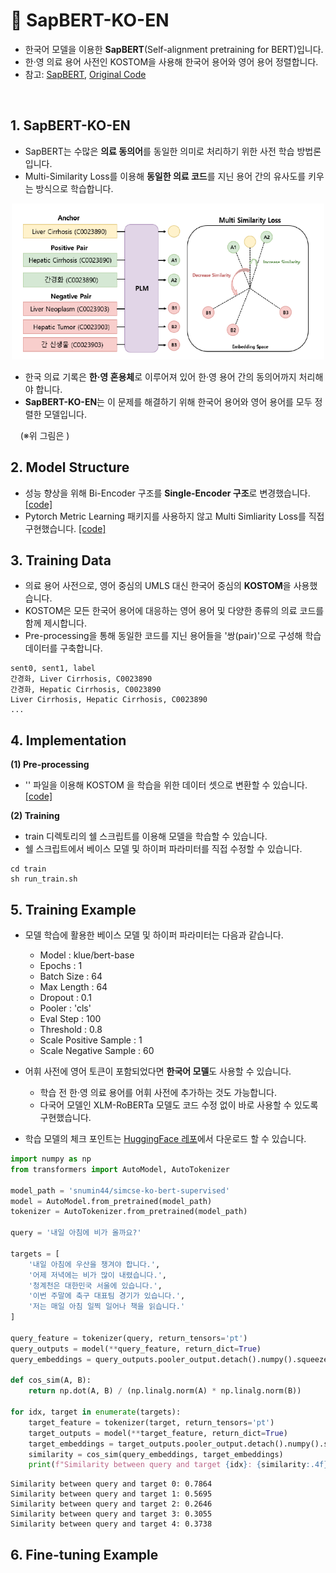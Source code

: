 # 🍊 SapBERT-KO-EN

- 한국어 모델을 이용한 **SapBERT**(Self-alignment pretraining for BERT)입니다.
- 한·영 의료 용어 사전인 KOSTOM을 사용해 한국어 용어와 영어 용어 정렬합니다.
- 참고: [SapBERT](https://aclanthology.org/2021.naacl-main.334.pdf), [Original Code](https://github.com/cambridgeltl/sapbert) 

&nbsp;

## 1. SapBERT-KO-EN

- SapBERT는 수많은 **의료 동의어**를 동일한 의미로 처리하기 위한 사전 학습 방법론입니다.
- Multi-Similarity Loss를 이용해 **동일한 의료 코드**를 지닌 용어 간의 유사도를 키우는 방식으로 학습합니다.

<p align="center">
<img src="sapbert_ko_en.PNG" alt="example image" width="500" height="250"/>
</p>

- 한국 의료 기록은 **한·영 혼용체**로 이루어져 있어 한·영 용어 간의 동의어까지 처리해야 합니다.  
- **SapBERT-KO-EN**는 이 문제를 해결하기 위해 한국어 용어와 영어 용어를 모두 정렬한 모델입니다.  

&nbsp;&nbsp;&nbsp;&nbsp;(※위 그림은 )

## 2. Model Structure

- 성능 향상을 위해 Bi-Encoder 구조를 **Single-Encoder 구조**로 변경했습니다. [\[code\]]()
- Pytorch Metric Learning 패키지를 사용하지 않고 Multi Simliarity Loss를 직접 구현했습니다. [\[code\]]()
  

## 3. Training Data
- 의료 용어 사전으로, 영어 중심의 UMLS 대신 한국어 중심의 **KOSTOM**을 사용했습니다.   
- KOSTOM은 모든 한국어 용어에 대응하는 영어 용어 및 다양한 종류의 의료 코드를 함께 제시합니다.
- Pre-processing을 통해 동일한 코드를 지닌 용어들을 '쌍(pair)'으로 구성해 학습 데이터를 구축합니다.
```
sent0, sent1, label
간경화, Liver Cirrhosis, C0023890
간경화, Hepatic Cirrhosis, C0023890
Liver Cirrhosis, Hepatic Cirrhosis, C0023890
...
```

## 4. Implementation

**(1) Pre-processing**
- '' 파일을 이용해 KOSTOM 을 학습을 위한 데이터 셋으로 변환할 수 있습니다. [\[code\]]()

**(2) Training**
- train 디렉토리의 쉘 스크립트를 이용해 모델을 학습할 수 있습니다.
- 쉘 스크립트에서 베이스 모델 및 하이퍼 파라미터를 직접 수정할 수 있습니다.  
```
cd train
sh run_train.sh
```
## 5. Training Example
- 모델 학습에 활용한 베이스 모델 및 하이퍼 파라미터는 다음과 같습니다.
  - Model : klue/bert-base
  - Epochs : 1
  - Batch Size : 64
  - Max Length : 64
  - Dropout : 0.1
  - Pooler : 'cls'
  - Eval Step : 100
  - Threshold : 0.8
  - Scale Positive Sample : 1
  - Scale Negative Sample : 60

- 어휘 사전에 영어 토큰이 포함되었다면 **한국어 모델**도 사용할 수 있습니다.
  - 학습 전 한·영 의료 용어를 어휘 사전에 추가하는 것도 가능합니다.
  - 다국어 모델인 XLM-RoBERTa 모델도 코드 수정 없이 바로 사용할 수 있도록 구현했습니다.
    
- 학습 모델의 체크 포인트는 [HuggingFace 레포](https://huggingface.co/snumin44/sap-bert-ko-en)에서 다운로드 할 수 있습니다. 

```python
import numpy as np
from transformers import AutoModel, AutoTokenizer

model_path = 'snumin44/simcse-ko-bert-supervised'
model = AutoModel.from_pretrained(model_path)
tokenizer = AutoTokenizer.from_pretrained(model_path)

query = '내일 아침에 비가 올까요?'

targets = [
    '내일 아침에 우산을 챙겨야 합니다.',
    '어제 저녁에는 비가 많이 내렸습니다.',
    '청계천은 대한민국 서울에 있습니다.',
    '이번 주말에 축구 대표팀 경기가 있습니다.',
    '저는 매일 아침 일찍 일어나 책을 읽습니다.'
]

query_feature = tokenizer(query, return_tensors='pt')
query_outputs = model(**query_feature, return_dict=True)
query_embeddings = query_outputs.pooler_output.detach().numpy().squeeze()

def cos_sim(A, B):
    return np.dot(A, B) / (np.linalg.norm(A) * np.linalg.norm(B))

for idx, target in enumerate(targets):
    target_feature = tokenizer(target, return_tensors='pt')
    target_outputs = model(**target_feature, return_dict=True)
    target_embeddings = target_outputs.pooler_output.detach().numpy().squeeze()
    similarity = cos_sim(query_embeddings, target_embeddings)
    print(f"Similarity between query and target {idx}: {similarity:.4f}")
```
```
Similarity between query and target 0: 0.7864
Similarity between query and target 1: 0.5695
Similarity between query and target 2: 0.2646
Similarity between query and target 3: 0.3055
Similarity between query and target 4: 0.3738
```

## 6. Fine-tuning Example


